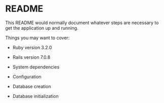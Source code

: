# README

This README would normally document whatever steps are necessary to get the
application up and running.

Things you may want to cover:

* Ruby version 3.2.0

* Rails version 7.0.8

* System dependencies

* Configuration

* Database creation

* Database initialization




